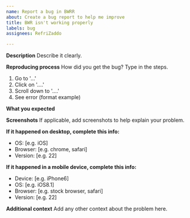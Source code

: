 ```yaml
---
name: Report a bug in BWRR
about: Create a bug report to help me improve
title: BWR isn't working properly
labels: bug
assignees: RefriZaddo

---
```


**Description**
Describe it clearly.

**Reproducing process**
How did you get the bug? Type in the steps.
1. Go to '...'
2. Click on '....'
3. Scroll down to '....'
4. See error
(format example)

**What you expected**


**Screenshots**
If applicable, add screenshots to help explain your problem.

**If it happened on desktop, complete this info:**
 - OS: [e.g. iOS]
 - Browser: [e.g. chrome, safari]
 - Version: [e.g. 22]

**If it happened in a mobile device, complete this info:**
 - Device: [e.g. iPhone6]
 - OS: [e.g. iOS8.1]
 - Browser: [e.g. stock browser, safari]
 - Version: [e.g. 22]

**Additional context**
Add any other context about the problem here.
